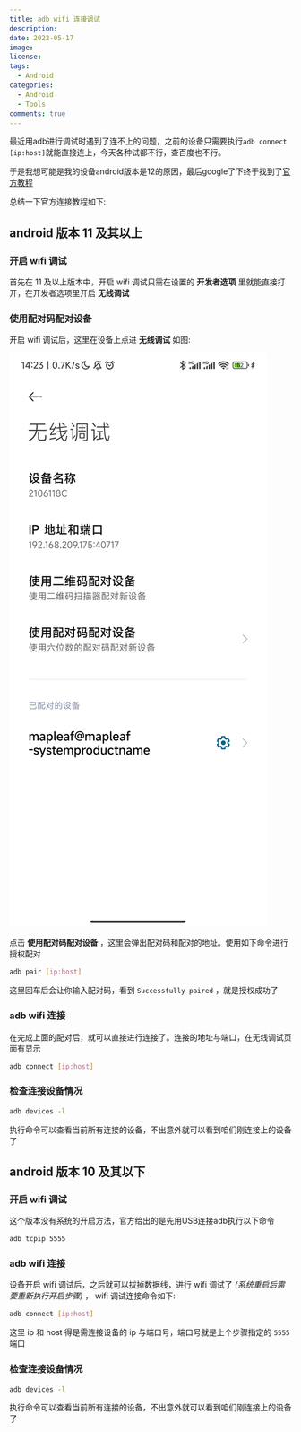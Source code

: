 ```yaml
---
title: adb wifi 连接调试
description:
date: 2022-05-17
image:
license:
tags:
  - Android
categories:
  - Android
  - Tools
comments: true
---
```


最近用adb进行调试时遇到了连不上的问题，之前的设备只需要执行`adb connect [ip:host]`就能直接连上，今天各种试都不行，查百度也不行。

于是我想可能是我的设备android版本是12的原因，最后google了下终于找到了[官方教程](https://developer.android.com/studio/command-line/adb)

总结一下官方连接教程如下:

## android 版本 11 及其以上

### 开启 wifi 调试

首先在 11 及以上版本中，开启 wifi 调试只需在设置的 **开发者选项** 里就能直接打开，在开发者选项里开启 **无线调试**

### 使用配对码配对设备

开启 wifi 调试后，这里在设备上点进 **无线调试** 如图:

![无线调试配置](1.jpg)

点击 **使用配对码配对设备** ，这里会弹出配对码和配对的地址。使用如下命令进行授权配对

```bash
adb pair [ip:host]
```

这里回车后会让你输入配对码，看到 `Successfully paired` ，就是授权成功了

### adb wifi 连接

在完成上面的配对后，就可以直接进行连接了。连接的地址与端口，在无线调试页面有显示
```bash
adb connect [ip:host]
```

### 检查连接设备情况

```bash
adb devices -l
```
执行命令可以查看当前所有连接的设备，不出意外就可以看到咱们刚连接上的设备了


## android 版本 10 及其以下

### 开启 wifi 调试

这个版本没有系统的开启方法，官方给出的是先用USB连接adb执行以下命令
```bash
adb tcpip 5555
```

### adb wifi 连接

设备开启 wifi 调试后，之后就可以拔掉数据线，进行 wifi 调试了 *(系统重启后需要重新执行开启步骤)* ， wifi 调试连接命令如下:
```bash
adb connect [ip:host]
```
这里 ip 和 host 得是需连接设备的 ip 与端口号，端口号就是上个步骤指定的 `5555` 端口

### 检查连接设备情况

```bash
adb devices -l
```
执行命令可以查看当前所有连接的设备，不出意外就可以看到咱们刚连接上的设备了

